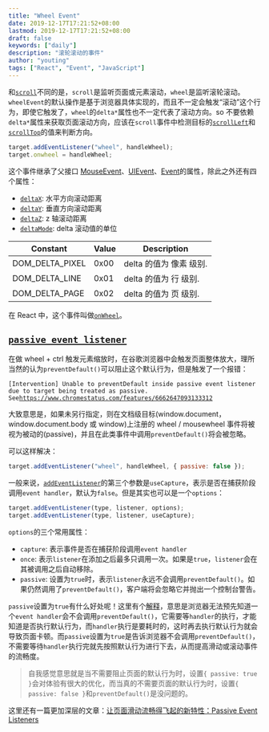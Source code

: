 ```yaml
---
title: "Wheel Event"
date: 2019-12-17T17:21:52+08:00
lastmod: 2019-12-17T17:21:52+08:00
draft: false
keywords: ["daily"]
description: "滚轮滚动的事件"
author: "youting"
tags: ["React", "Event", "JavaScript"]
---
```


和[`scroll`](https://developer.mozilla.org/en-US/docs/Web/API/Document/scroll_event)不同的是，`scroll`是监听页面或元素滚动，`wheel`是监听滚轮滚动。`wheelEvent`的默认操作是基于浏览器具体实现的，而且不一定会触发“滚动”这个行为，即使它触发了，`wheel`的`delta*`属性也不一定代表了滚动方向。so 不要依赖`delta*`属性来获取页面滚动方向，应该在`scroll`事件中检测目标的[`scrollLeft`](https://developer.mozilla.org/en-US/docs/Web/API/Element/scrollLeft)和[`scrollTop`](https://developer.mozilla.org/en-US/docs/Web/API/Element/scrollTop)的值来判断方向。

```js
target.addEventListener("wheel", handleWheel);
target.onwheel = handleWheel;
```

这个事件继承了父接口 [MouseEvent](https://developer.mozilla.org/en-US/docs/Web/API/MouseEvent)、[UIEvent](https://developer.mozilla.org/en-US/docs/Web/API/UIEvent)、[Event](https://developer.mozilla.org/en-US/docs/Web/API/Event)的属性，除此之外还有四个属性：

- [`deltaX`](https://developer.mozilla.org/en-US/docs/Web/API/WheelEvent/deltaX): 水平方向滚动距离
- [`deltaY`](https://developer.mozilla.org/en-US/docs/Web/API/WheelEvent/deltaY): 垂直方向滚动距离
- [`deltaZ`](https://developer.mozilla.org/en-US/docs/Web/API/WheelEvent/deltaZ): z 轴滚动距离
- [`deltaMode`](https://developer.mozilla.org/en-US/docs/Web/API/WheelEvent/deltaMode): delta 滚动值的单位

| Constant        | Value | Description             |
| --------------- | ----- | ----------------------- |
| DOM_DELTA_PIXEL | 0x00  | delta 的值为 像素 级别. |
| DOM_DELTA_LINE  | 0x01  | delta 的值为 行 级别.   |
| DOM_DELTA_PAGE  | 0x02  | delta 的值为 页 级别.   |

在 React 中，这个事件叫做[`onWheel`](https://reactjs.org/docs/events.html#wheel-events)。

## [`passive event listener`](https://github.com/WICG/EventListenerOptions/blob/gh-pages/explainer.md)

在做 wheel + ctrl 触发元素缩放时，在谷歌浏览器中会触发页面整体放大，理所当然的认为`preventDefault()`可以阻止这个默认行为，但是触发了一个报错：

`[Intervention] Unable to preventDefault inside passive event listener due to target being treated as passive. See`[`https://www.chromestatus.com/features/6662647093133312`](https://www.chromestatus.com/features/6662647093133312)

大致意思是，如果未另行指定，则在文档级目标(window.document，window.document.body 或 window)上注册的 wheel / mousewheel 事件将被视为被动的(passive)，并且在此类事件中调用`preventDefault()`将会被忽略。

可以这样解决：

```js
target.addEventListener("wheel", handleWheel, { passive: false });
```

一般来说，[`addEventListener`](https://developer.mozilla.org/en-US/docs/Web/API/EventTarget/addEventListener)的第三个参数是`useCapture`，表示是否在捕获阶段调用`event handler`，默认为`false`。但是其实也可以是一个`options`：

```js
target.addEventListener(type, listener, options);
target.addEventListener(type, listener, useCapture);
```

`options`的三个常用属性：

- `capture`: 表示事件是否在捕获阶段调用`event handler`
- `once`: 表示`listener`在添加之后最多只调用一次。如果是`true`，`listener`会在其被调用之后自动移除。
- `passive`: 设置为`true`时，表示`listener`永远不会调用`preventDefault()`。如果仍然调用了`preventDefault()`，客户端将会忽略它并抛出一个控制台警告。

`passive`设置为`true`有什么好处呢！这里有个[解释](https://developers.google.com/web/updates/2016/06/passive-event-listeners?hl=zh-cn)，意思是浏览器无法预先知道一个`event handler`会不会调用`preventDefault()`，它需要等`handler`的执行，才能知道是否执行默认行为，而`handler`执行是要耗时的，这时再去执行默认行为就会导致页面卡顿。而`passive`设置为`true`是告诉浏览器不会调用`preventDefault()`，不需要等待`handler`执行完就先按照默认行为进行下去，从而提高滑动或滚动事件的流畅度。

> 自我感觉意思就是当不需要阻止页面的默认行为时，设置`{ passive: true }`会对体验有很大的优化，而当真的不需要页面的默认行为时，设置`{ passive: false }`和`preventDefault()`是没问题的。

这里还有一篇更加深层的文章：[让页面滑动流畅得飞起的新特性：Passive Event Listeners](https://cloud.tencent.com/developer/article/1004401)
